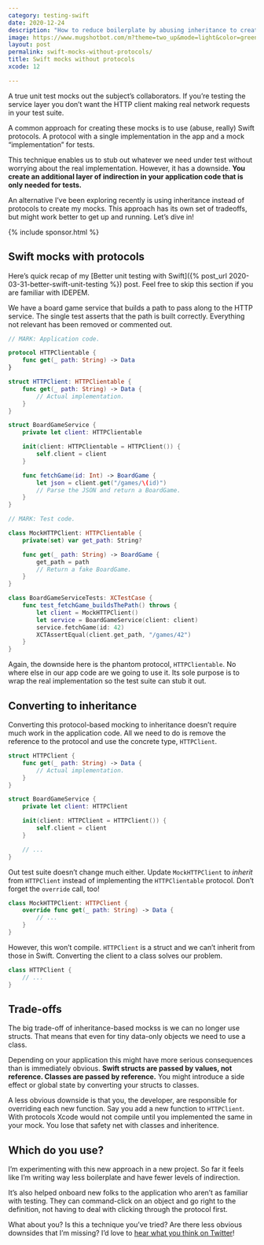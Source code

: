 ```yaml
---
category: testing-swift
date: 2020-12-24
description: "How to reduce boilerplate by abusing inheritance to create mocks in Swift."
image: https://www.mugshotbot.com/m?theme=two_up&mode=light&color=green&pattern=diagonal_lines&image=d33ff6b7&url=https://masilotti.com/swift-mocks-without-protocols/
layout: post
permalink: swift-mocks-without-protocols/
title: Swift mocks without protocols
xcode: 12

---
```


A true unit test mocks out the subject’s collaborators. If you’re testing the service layer you don’t want the HTTP client making real network requests in your test suite.

A common approach for creating these mocks is to use (abuse, really) Swift protocols. A protocol with a single implementation in the app and a mock “implementation” for tests.

This technique enables us to stub out whatever we need under test without worrying about the real implementation. However, it has a downside.  **You create an additional layer of indirection in your application code that is only needed for tests.**

An alternative I’ve been exploring recently is using inheritance instead of protocols to create my mocks. This approach has its own set of tradeoffs, but might work better to get up and running. Let’s dive in!

{% include sponsor.html %}

## Swift mocks with protocols

Here’s quick recap of my [Better unit testing with Swift]({% post_url 2020-03-31-better-swift-unit-testing %}) post. Feel free to skip this section if you are familiar with IDEPEM.

We have a board game service that builds a path to pass along to the HTTP service. The single test asserts that the path is built correctly. Everything not relevant has been removed or commented out.

```swift
// MARK: Application code.

protocol HTTPClientable {
    func get(_ path: String) -> Data
}

struct HTTPClient: HTTPClientable {
    func get(_ path: String) -> Data {
        // Actual implementation.
    }
}

struct BoardGameService {
    private let client: HTTPClientable

    init(client: HTTPClientable = HTTPClient()) {
        self.client = client
    }

    func fetchGame(id: Int) -> BoardGame {
        let json = client.get("/games/\(id)")
        // Parse the JSON and return a BoardGame.
    }
}
```

```swift
// MARK: Test code.

class MockHTTPClient: HTTPClientable {
    private(set) var get_path: String?

    func get(_ path: String) -> BoardGame {
        get_path = path
        // Return a fake BoardGame.
    }
}

class BoardGameServiceTests: XCTestCase {
    func test_fetchGame_buildsThePath() throws {
        let client = MockHTTPClient()
        let service = BoardGameService(client: client)
        service.fetchGame(id: 42)
        XCTAssertEqual(client.get_path, "/games/42")
    }
}
```

Again, the downside here is the phantom protocol, `HTTPClientable`. No where else in our app code are we going to use it. Its sole purpose is to wrap the real implementation so the test suite can stub it out.

## Converting to inheritance

Converting this protocol-based mocking to inheritance doesn’t require much work in the application code. All we need to do is remove the reference to the protocol and use the concrete type, `HTTPClient`.

```swift
struct HTTPClient {
    func get(_ path: String) -> Data {
        // Actual implementation.
    }
}

struct BoardGameService {
    private let client: HTTPClient

    init(client: HTTPClient = HTTPClient()) {
        self.client = client
    }

    // ...
}
```

Out test suite doesn’t change much either. Update `MockHTTPClient` to *inherit* from `HTTPClient` instead of implementing the `HTTPClientable` protocol. Don’t forget the `override` call, too!

```swift
class MockHTTPClient: HTTPClient {
    override func get(_ path: String) -> Data {    
        // ...
    }
}
```

However, this won’t compile. `HTTPClient` is a struct and we can’t inherit from those in Swift. Converting the client to a class solves our problem.

```swift
class HTTPClient {
    // ...
}
```

## Trade-offs

The big trade-off of inheritance-based mockss is we can no longer use structs. That means that even for tiny data-only objects we need to use a class.

Depending on your application this might have more serious consequences than is immediately obvious. **Swift structs are passed by values, not reference. Classes are passed by reference.** You might introduce a side effect or global state by converting your structs to classes.

A less obvious downside is that you, the developer, are responsible for overriding each new function. Say you add a new function to `HTTPClient`. With protocols Xcode would not compile until you implemented the same in your mock. You lose that safety net with classes and inheritence.

## Which do you use?

I’m experimenting with this new approach in a new project. So far it feels like I’m writing way less boilerplate and have fewer levels of indirection.

It’s also helped onboard new folks to the application who aren’t as familiar with testing. They can command-click on an object and go right to the definition, not having to deal with clicking through the protocol first.

What about you? Is this a technique you’ve tried? Are there less obvious downsides that I’m missing? I’d love to [hear what you think on Twitter](https://twitter.com/joemasilotti)!
